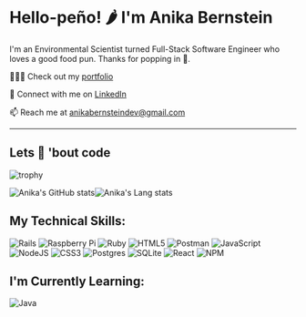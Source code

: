 # Hello-peño! 🌶 I'm Anika Bernstein 

I'm an Environmental Scientist turned Full-Stack Software Engineer who loves a good food pun. 
Thanks for popping in 🍿. 

👩🏼‍💻 Check out my <a href="https://www.anikabernstein.com/">portfolio</a>

💬 Connect with me on <a href="https://www.linkedin.com/in/anika-bernstein">LinkedIn</a>       

📫 Reach me at anikabernsteindev@gmail.com

<hr/>

## Lets 🌮 'bout code
   
![trophy](https://github-profile-trophy.vercel.app/?username=anikajb92&title=Repositories,Commit,Followers,PullRequest&theme=darkhub&no-bg=true&margin-w=5)

![Anika's GitHub stats](https://github-readme-stats.vercel.app/api?username=anikajb92&show_icons=true&count_private=true&title_color=FF9085&text_color=FB6FBB&icon_color=F99A4D&hide=issues,contribs)![Anika's Lang stats](https://github-readme-stats.vercel.app/api/top-langs/?username=anikajb92&layout=compact&title_color=FF9085&text_color=FB6FBB&count_private=true&langs_count=6)

## My Technical Skills: 

![Rails](https://img.shields.io/badge/rails-%23CC0000.svg?style=for-the-badge&logo=ruby-on-rails&logoColor=white) ![Raspberry Pi](https://img.shields.io/badge/-RaspberryPi-C51A4A?style=for-the-badge&logo=Raspberry-Pi) ![Ruby](https://img.shields.io/badge/ruby-%23CC342D.svg?style=for-the-badge&logo=ruby&logoColor=white) ![HTML5](https://img.shields.io/badge/html5-%23E34F26.svg?style=for-the-badge&logo=html5&logoColor=white) ![Postman](https://img.shields.io/badge/Postman-FF6C37?style=for-the-badge&logo=postman&logoColor=white)  ![JavaScript](https://img.shields.io/badge/javascript-%23323330.svg?style=for-the-badge&logo=javascript&logoColor=%23F7DF1E) ![NodeJS](https://img.shields.io/badge/node.js-6DA55F?style=for-the-badge&logo=node.js&logoColor=white) ![CSS3](https://img.shields.io/badge/css3-%231572B6.svg?style=for-the-badge&logo=css3&logoColor=white) ![Postgres](https://img.shields.io/badge/postgres-%23316192.svg?style=for-the-badge&logo=postgresql&logoColor=white) ![SQLite](https://img.shields.io/badge/sqlite-%2307405e.svg?style=for-the-badge&logo=sqlite&logoColor=white) ![React](https://img.shields.io/badge/react-%2320232a.svg?style=for-the-badge&logo=react&logoColor=%2361DAFB) ![NPM](https://img.shields.io/badge/NPM-%23000000.svg?style=for-the-badge&logo=npm&logoColor=%2361DAFB) 

## I'm Currently Learning: 
![Java](https://img.shields.io/badge/java-%23ED8B00.svg?style=for-the-badge&logo=java&logoColor=white)

<!--
![Django](https://img.shields.io/badge/django-%23092E20.svg?style=for-the-badge&logo=django&logoColor=white) ![Python](https://img.shields.io/badge/python-3670A0?style=for-the-badge&logo=python&logoColor=ffdd54) ![Redux](https://img.shields.io/badge/redux-%23593d88.svg?style=for-the-badge&logo=redux&logoColor=white)

<!-- Other fun facts to add

- 🔭 I prefer VSCode ![Visual Studio Code](https://img.shields.io/badge/Visual%20Studio%20Code-0078d7.svg?style=for-the-badge&logo=visual-studio-code&logoColor=white) but often find inspiration from CodePen ![CodePen](https://img.shields.io/badge/CodePen-white?style=for-the-badge&logo=codepen&logoColor=black)
- 🌱 I’m currently learning ...
- 👯 I’m looking to collaborate on ...
- 🤔 I’m looking for help with ...
- 💬 Ask me about ...
- 📫 How to reach me: ...
- 😄 Pronouns: ...
- ⚡ One of my hot takes: I prefer ![Apple Music](https://img.shields.io/badge/Apple_Music-9933CC?style=for-the-badge&logo=apple-music&logoColor=white) over ![Spotify](https://img.shields.io/badge/Spotify-1ED760?style=for-the-badge&logo=spotify&logoColor=white)
 
## Find me on:
![LinkedIn](https://img.shields.io/badge/linkedin-%230077B5.svg?style=for-the-badge&logo=linkedin&logoColor=white)

<hr/>

Check out some of my repos! For now, pasta 🍝 la vista! 👩🏼‍💻

-->
